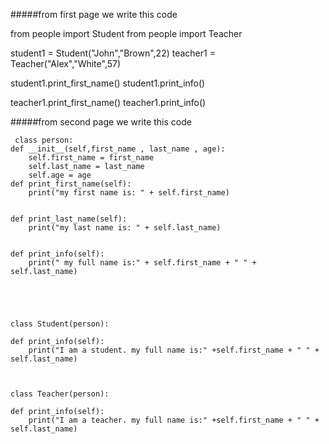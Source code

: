 #####from first page we write this code

from people import Student
from people import Teacher

student1 = Student("John","Brown",22)
teacher1 = Teacher("Alex","White",57)

student1.print_first_name()
student1.print_info()

teacher1.print_first_name()
teacher1.print_info()

#####from second page we write this code

     class person:
    def __init__(self,first_name , last_name , age):
        self.first_name = first_name
        self.last_name = last_name
        self.age = age
    def print_first_name(self):
        print("my first name is: " + self.first_name)


    def print_last_name(self):
        print("my last name is: " + self.last_name)


    def print_info(self):
        print(" my full name is:" + self.first_name + " " + self.last_name)





    class Student(person):

    def print_info(self):
        print("I am a student. my full name is:" +self.first_name + " " + self.last_name)



    class Teacher(person):

    def print_info(self):
        print("I am a teacher. my full name is:" +self.first_name + " " + self.last_name)

